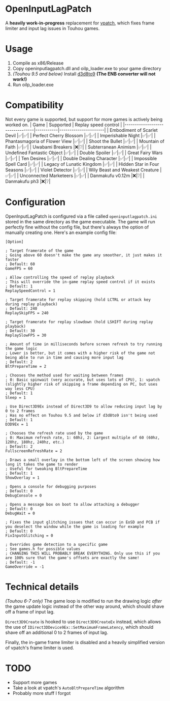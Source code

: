 # OpenInputLagPatch

A **heavily work-in-progress** replacement for [vpatch](https://ux.getuploader.com/swmplv75e/), which fixes frame limiter and input lag issues in Touhou games.

# Usage
1. Compile as x86/Release
2. Copy openinputlagpatch.dll and oilp_loader.exe to your game directory
3. *(Touhou 9.5 and below)* Install [d3d8to9](https://github.com/crosire/d3d8to9) **(The ENB converter will not work!)**
4. Run oilp_loader.exe

# Compatibility
Not every game is supported, but support for more games is actively being worked on.
| Game                            | Supported | Replay speed control |
|---------------------------------|-----------|----------------------|
| Embodiment of Scarlet Devil     |✅|✅|
| Perfect Cherry Blossom          |✅|✅|
| Imperishable Night              |✅|✅|
| Phantasmagoria of Flower View   |✅|✅|
| Shoot the Bullet                |✅|✅|
| Mountain of Faith               |✅|✅|
| Uwabami Breakers                |❌|❔|
| Subterranean Animism            |✅|✅|
| Undefined Fantastic Object      |✅|✅|
| Double Spoiler                  |✅|✅|
| Great Fairy Wars                |✅|✅|
| Ten Desires                     |✅|✅|
| Double Dealing Character        |✅|✅|
| Impossible Spell Card           |✅|✅|
| Legacy of Lunatic Kingdom       |✅|✅|
| Hidden Star in Four Seasons     |✅|✅|
| Violet Detector                 |✅|✅|
| Wily Beast and Weakest Creature |✅|✅|
| Unconnected Marketeers          |✅|✅|
| Danmakufu v0.12m                |❌|❔|
| Danmakufu ph3                   |❌|❔|

# Configuration
OpenInputLagPatch is configured via a file called `openinputlagpatch.ini` stored in the same directory as the game executable. The game will run perfectly fine without the config file, but there's always the option of manually creating one. Here's an example config file:
```
[Option]

; Target framerate of the game
; Going above 60 doesn't make the game any smoother, it just makes it faster
; Default: 60
GameFPS = 60

; Allow controlling the speed of replay playback
; This will override the in-game replay speed control if it exists
; Default: 1
ReplaySpeedControl = 1

; Target framerate for replay skipping (hold LCTRL or attack key during replay playback)
; Default: 240
ReplaySkipFPS = 240

; Target framerate for replay slowdown (hold LSHIFT during replay playback)
; Default: 30
ReplaySlowFPS = 30

; Amount of time in milliseconds before screen refresh to try running the game logic
; Lower is better, but it comes with a higher risk of the game not being able to run in time and causing more input lag
; Default: 2
BltPrepareTime = 2

; Chooses the method used for waiting between frames
; 0: Basic spinwait (very accurate, but uses lots of CPU), 1: vpatch (slightly higher risk of skipping a frame depending on PC, but uses way less CPU)
; Default: 1
Sleep = 1

; Use Direct3D9Ex instead of Direct3D9 to allow reducing input lag by 0 to 2 frames
; Has no effect on Touhou 9.5 and below if d3d8to9 isn't being used
; Default: 1
D3D9Ex = 1

; Chooses the refresh rate used by the game
; 0: Maximum refresh rate, 1: 60hz, 2: Largest multiple of 60 (60hz, 120hz, 180hz, 240hz, etc.)
; Default: 2
FullscreenRefreshRate = 2

; Draws a small overlay in the bottom left of the screen showing how long it takes the game to render
; Useful for tweaking BltPrepareTime
; Default: 1
ShowOverlay = 1

; Opens a console for debugging purposes
; Default: 0
DebugConsole = 0

; Opens a message box on boot to allow attaching a debugger
; Default: 0
DebugWait = 0

; Fixes the input glitching issues that can occur in EoSD and PCB if you deselect the window while the game is loading for example
; Default: 0
FixInputGlitching = 0

; Overrides game detection to a specific game
; See games.h for possible values
; CHANGING THIS WILL PROBABLY BREAK EVERYTHING. Only use this if you are 100% sure that the game's offsets are exactly the same!
; Default: -1
GameOverride = -1
```

# Technical details
*(Touhou 6-7 only)* The game loop is modified to run the drawing logic *after* the game update logic instead of the other way around, which should shave off a frame of input lag.

`Direct3D9Create` is hooked to use `Direct3D9CreateEx` instead, which allows the use of `IDirect3DDevice9Ex::SetMaximumFrameLatency`, which should shave off an additional 0 to 2 frames of input lag.

Finally, the in-game frame limiter is disabled and a heavily simplified version of vpatch's frame limiter is used.

# TODO
- Support more games
- Take a look at vpatch's `AutoBltPrepareTime` algorithm
- Probably more stuff I forgot

